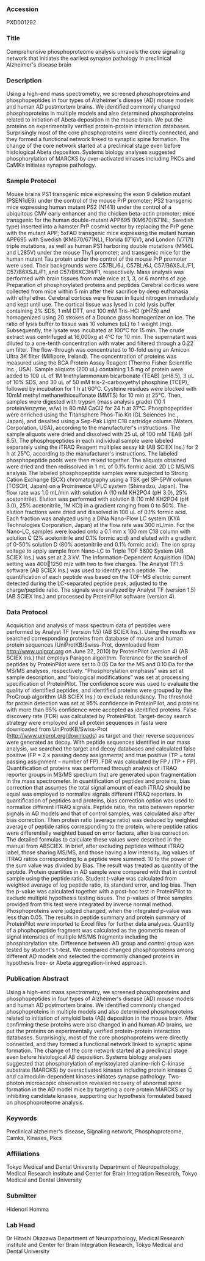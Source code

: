 ### Accession
PXD001292

### Title
Comprehensive phosphoproteome analysis unravels the core signaling network that initiates the earliest synapse pathology in preclinical Alzheimer's disease brain

### Description
Using a high-end mass spectrometry, we screened phosphoproteins and phosphopeptides in four types of Alzheimer's disease (AD) mouse models and human AD postmortem brains. We identified commonly changed phosphoproteins in multiple models and also determined phosphoproteins related to initiation of Abeta deposition in the mouse brain. We put the proteins on experimentally verified protein-protein interaction databases. Surprisingly most of the core phosphoproteins were directly connected, and they formed a functional network linked to synaptic spine formation. The change of the core network started at a preclinical stage even before histological Abeta deposition. Systems biology analyses suggested phosphorylation of MARCKS by over-activated kinases including PKCs and CaMKs initiates synapse pathology.

### Sample Protocol
Mouse brains PS1 transgenic mice expressing the exon 9 deletion mutant (PSEN1dE9) under the control of the mouse PrP promoter; PS2 transgenic mice expressing human mutant PS2 (N141I) under the control of a ubiquitous CMV early enhancer and the chicken beta-actin promoter; mice transgenic for the human double-mutant APP695 (KM670/671NL; Swedish type) inserted into a hamster PrP cosmid vector by replacing the PrP gene with the mutant APP; 5xFAD transgenic mice expressing the mutant human APP695 with Swedish (KM670/671NL), Florida (I716V), and London (V717I) triple mutations, as well as human PS1 harboring double mutations (M146L and L285V) under the mouse Thy1 promoter; and transgenic mice for the human mutant Tau protein under the control of the mouse PrP promoter were used. Their backgrounds were C57BL/6J, C57BL/6J, C57/B6XSJL/F1, C57/B6XSJL/F1, and C57/B6XC3H/F1, respectively. Mass analysis was performed with brain tissues from male mice at 1, 3, or 6 months of age.  Preparation of phosphorylated proteins and peptides Cerebral cortices were collected from mice within 5 min after their sacrifice by deep euthanasia with ethyl ether. Cerebral cortices were frozen in liquid nitrogen immediately and kept until use. The cortical tissue was lysed in cold lysis buffer containing 2% SDS, 1 mM DTT, and 100 mM Tris-HCl (pH7.5) and homogenized using 20 strokes of a Dounce glass homogenizer on ice. The ratio of lysis buffer to tissue was 10 volumes (uL) to 1 weight (mg). Subsequently, the lysate was incubated at 100°C for 15 min. The crude extract was centrifuged at 16,000xg at 4°C for 10 min. The supernatant was diluted to a one-tenth concentration with water and filtered through a 0.22 um filter. The flow-through was concentrated to 10-fold using an Amicon Ultra 3K filter (Millipore, Ireland). The concentration of proteins was measured using the BCA Protein Assay Reagent (Thermo Fisher Scientific Inc., USA). Sample aliquots (200 uL) containing 1.5 mg of protein were added to 100 uL of 1M triethylammonium bicarbonate (TEAB) (pH8.5), 3 uL of 10% SDS, and 30 uL of 50 mM tris-2-carboxyethyl phosphine (TCEP), followed by incubation for 1 h at 60°C. Cysteine residues were blocked with 10mM methyl methanethiosulfonate (MMTS) for 10 min at 25°C. Then, samples were digested with trypsin (mass analysis grade) (10:1 protein/enzyme, w/w) in 80 mM CaCl2 for 24 h at 37°C.  Phosphopeptides were enriched using the Titansphere Phos-Tio Kit (GL Sciences Inc., Japan), and desalted using a Sep-Pak Light C18 cartridge column (Waters Corporation, USA), according to the manufacturer's instructions. The sample aliquots were dried and dissolved with 25 uL of 100 mM TEAB (pH 8.5). The phosphopeptides in each individual sample were labeled separately using the iTRAQ Reagent multiplex assay kit (AB SCIEX Ins.) for 2 h at 25°C, according to the manufacturer's instructions. The labeled phosphopeptide pools were then mixed together. The aliquots obtained were dried and then redissolved in 1 mL of 0.1% formic acid.  2D LC MS/MS analysis The labeled phosphopeptide samples were subjected to Strong Cation Exchange (SCX) chromatography using a TSK gel SP-5PW column (TOSOH, Japan) on a Prominence UFLC system (Shimadzu, Japan). The flow rate was 1.0 mL/min with solution A (10 mM KH2PO4 (pH 3.0), 25% acetonitrile). Elution was performed with solution B (10 mM KH2PO4 (pH 3.0), 25% acetonitrile, 1M KCl) in a gradient ranging from 0 to 50%. The elution fractions were dried and dissolved in 100 uL of 0.1% formic acid.  Each fraction was analyzed using a DiNa Nano-Flow LC system (KYA Technologies Corporation, Japan) at the flow rate was 300 nL/min. For the Nano-LC, samples were loaded onto a 0.1 mm x 100 mm C18 column with solution C (2% acetonitrile and 0.1% formic acid) and eluted with a gradient of 0-50% solution D (80% acetonitrile and 0.1% formic acid). The ion spray voltage to apply sample from Nano-LC to Triple TOF 5600 System (AB SCIEX Ins.) was set at 2.3 kV. The Information-Dependent Acquisition (IDA) setting was 4001250 m/z with two to five charges. The Analyst TF1.5 software (AB SCIEX Ins.) was used to identify each peptide. The quantification of each peptide was based on the TOF-MS electric current detected during the LC-separated peptide peak, adjusted to the charge/peptide ratio. The signals were analyzed by Analyst TF (version 1.5) (AB SCIEX Ins.) and processed by ProteinPilot software (version 4).

### Data Protocol
Acquisition and analysis of mass spectrum data of peptides were performed by Analyst TF (version 1.5) (AB SCIEX Ins.). Using the results we searched corresponding proteins from database of mouse and human protein sequences (UniProtKB/Swiss-Prot, downloaded from http://www.uniprot.org on June 22, 2010) by ProteinPilot (version 4) (AB SCIEX Ins.) that employs Paragon algorithm. Tolerance for the search of peptides by ProteinPilot were set to 0.05 Da for the MS and 0.10 Da for the MS/MS analyses, respectively. “Phosphorylation emphasis” was set at sample description, and “biological modifications” was set at processing specification of ProteinPilot. The confidence score was used to evaluate the quality of identified peptides, and identified proteins were grouped by the ProGroup algorithm (AB SCIEX Ins.) to exclude redundancy. The threshold for protein detection was set at 95% confidence in ProteinPilot, and proteins with more than 95% confidence were accepted as identified proteins.  False discovery rate (FDR) was calculated by ProteinPilot. Target-decoy search strategy were employed and all protein sequences in fasta were downloaded from UniProtKB/Swiss-Prot (http://www.uniprot.org/downloads) as target and their reverse sequences were generated as decoy. With peptide sequences identified in our mass analysis, we searched the target and decoy databases and calculated false positive (FP = 2 x passing decoy assignments) and true positive (TP = total passing assignment – number of FP). FDR was calculated by FP / (TP + FP).  Quantification of proteins was performed through analysis of iTRAQ reporter groups in MS/MS spectrum that are generated upon fragmentation in the mass spectrometer. In quantification of peptides and proteins, bias correction that assumes the total signal amount of each iTRAQ should be equal was employed to normalize signals different iTRAQ reporters. In quantification of peptides and proteins, bias correction option was used to normalize different iTRAQ signals.  Peptide ratio, the ratio between reporter signals in AD models and that of control samples, was calculated also after bias correction. Then protein ratio (average ratio) was deduced by weighted average of peptide ratios corresponding to the protein, where peptide ratios were differentially weighted based on error factors, after bias correction. The detailed formulas to calculate these values were described in the manual from ABSCIEX. In brief, after excluding peptides without iTRAQ label, those sharing MS/MS, and those having a low intensity, log values of iTRAQ ratios corresponding to a peptide were summed. 10 to the power of the sum value was divided by Bias. The result was treated as quantity of the peptide.  Protein quantities in AD sample were compared with that in control sample using the peptide ratio. Student t-value was calculated from weighted average of log peptide ratio, its standard error, and log bias. Then the p-value was calculated together with a post-hoc test in ProteinPilot to exclude multiple hypothesis testing issues. The p-values of three samples provided from this test were integrated by inverse normal method. Phosphoproteins were judged changed, when the integrated p-value was less than 0.05.   The results in peptide summary and protein summary of ProteinPilot were imported to Excel files for further data analyses. Quantity of a phophopeptide fragment was calculated as the geometric mean of signal intensities of multiple MS/MS fragments including the phosphorylation site. Difference between AD group and control group was tested by student's t-test.  We compared changed phosphoproteins among different AD models and selected the commonly changed proteins in hypothesis free- or Abeta aggregation-linked approach.

### Publication Abstract
Using a high-end mass spectrometry, we screened phosphoproteins and phosphopeptides in four types of Alzheimer's disease (AD) mouse models and human AD postmortem brains. We identified commonly changed phosphoproteins in multiple models and also determined phosphoproteins related to initiation of amyloid beta (A&#x3b2;) deposition in the mouse brain. After confirming these proteins were also changed in and human AD brains, we put the proteins on experimentally verified protein-protein interaction databases. Surprisingly, most of the core phosphoproteins were directly connected, and they formed a functional network linked to synaptic spine formation. The change of the core network started at a preclinical stage even before histological A&#x3b2; deposition. Systems biology analyses suggested that phosphorylation of myristoylated alanine-rich C-kinase substrate (MARCKS) by overactivated kinases including protein kinases C and calmodulin-dependent kinases initiates synapse pathology. Two-photon microscopic observation revealed recovery of abnormal spine formation in the AD model mice by targeting a core protein MARCKS or by inhibiting candidate kinases, supporting our hypothesis formulated based on phosphoproteome analysis.

### Keywords
Preclinical alzheimer's disease, Signaling network, Phosphoproteome, Camks, Kinases, Pkcs

### Affiliations
Tokyo Medical and Dental University
Department of Neuropathology, Medical Research institute and Center for Brain Integration Research, Tokyo Medical and Dental University

### Submitter
Hidenori Homma

### Lab Head
Dr Hitoshi Okazawa
Department of Neuropathology, Medical Research institute and Center for Brain Integration Research, Tokyo Medical and Dental University


